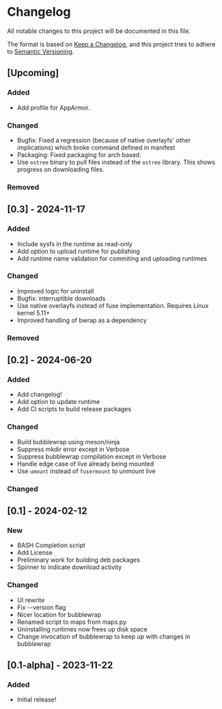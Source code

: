 # Changelog

All notable changes to this project will be documented in this file.

The format is based on [Keep a Changelog](https://keepachangelog.com/en/1.1.0/),
and this project tries to adhere to [Semantic Versioning](https://semver.org/spec/v2.0.0.html).

## [Upcoming]

### Added

 - Add profile for AppArmor.

### Changed

 - Bugfix: Fixed a regression (because of native overlayfs' other implications) which broke command
   defined in manifest
 - Packaging: Fixed packaging for arch based.
 - Use `ostree` binary to pull files instead of the `ostree` library. This shows progress on
   downloading files.

### Removed

## [0.3] - 2024-11-17

### Added
 - Include sysfs in the runtime as read-only
 - Add option to upload runtime for publishing
 - Add runtime name validation for commiting and uploading runtimes

### Changed
 - Improved logic for uninstall
 - Bugfix: interruptible downloads
 - Use native overlayfs instead of fuse implementation. Requires Linux kernel 5.11+
 - Improved handling of bwrap as a dependency

### Removed

## [0.2] - 2024-06-20

### Added
 - Add changelog!
 - Add option to update runtime
 - Add CI scripts to build release packages

### Changed
 - Build bubblewrap using meson/ninja
 - Suppress mkdir error except in Verbose
 - Suppress bubblewrap compilation except in Verbose
 - Handle edge case of live already being mounted
 - Use `umount` instead of `fusermount` to unmount live

### Changed

## [0.1] - 2024-02-12

### New
 - BASH Completion script
 - Add License
 - Preliminary work for building deb packages
 - Spinner to indicate download activity

### Changed
 - UI rewrite
 - Fix --version flag
 - Nicer location for bubblewrap
 - Renamed script to maps from maps.py
 - Uninstalling runtimes now frees up disk space
 - Change invocation of bubblewrap to keep up with changes in bubblewrap


## [0.1-alpha] - 2023-11-22

### Added
 - Initial release!
